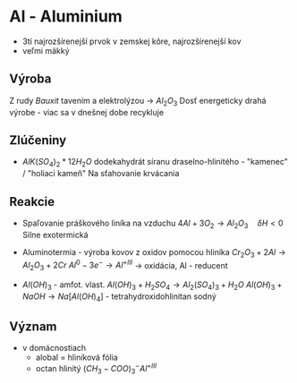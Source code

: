 # Al - Aluminium

- 3tí najrozšírenejší prvok v zemskej kôre, najrozšírenejší kov
- veľmi mäkký

## Výroba
Z rudy *Bauxit* tavením a elektrolýzou -> $Al_2O_3$
Dosť energeticky drahá výrobe - viac sa v dnešnej dobe recykluje

## Zlúčeniny

- $AlK(SO_4)_2 * 12H_2O$
dodekahydrát síranu draselno-hlinitého - "kamenec" / "holiaci kameň"
Na sťahovanie krvácania

## Reakcie

- Spaľovanie práškového liníka na vzduchu
$4Al+3O_2\rightarrow Al_2O_3 \quad \delta H<0$
Silne exotermická

- Aluminotermia - výroba kovov z oxidov pomocou hliníka
$Cr_2O_3+2Al\rightarrow Al_2O_3+2Cr$
$Al^0-3e^-\rightarrow Al^{+III}$ -> oxidácia, Al - reducent

- $Al(OH)_3$ - amfot. vlast.
$Al(OH)_3 + H_2SO_4 \rightarrow Al_2(SO_4)_3+H_2O$
$Al(OH)_3 + NaOH \rightarrow Na[Al(OH)_4]$ - tetrahydroxidohlinitan sodný

## Význam

- v domácnostiach
	- alobal = hliníková fólia
	- octan hlinitý $(CH_3-COO)_3^-Al^{+III}$